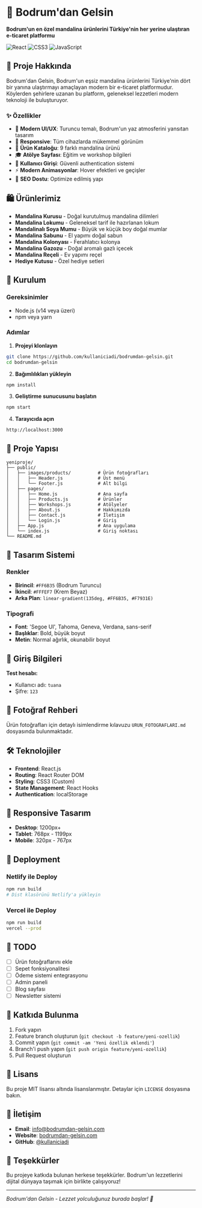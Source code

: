 # 🍊 Bodrum'dan Gelsin

**Bodrum'un en özel mandalina ürünlerini Türkiye'nin her yerine ulaştıran e-ticaret platformu**

![React](https://img.shields.io/badge/React-20232A?style=for-the-badge&logo=react&logoColor=61DAFB)
![CSS3](https://img.shields.io/badge/CSS3-1572B6?style=for-the-badge&logo=css3&logoColor=white)
![JavaScript](https://img.shields.io/badge/JavaScript-323330?style=for-the-badge&logo=javascript&logoColor=F7DF1E)

## 📖 Proje Hakkında

Bodrum'dan Gelsin, Bodrum'un eşsiz mandalina ürünlerini Türkiye'nin dört bir yanına ulaştırmayı amaçlayan modern bir e-ticaret platformudur. Köylerden şehirlere uzanan bu platform, geleneksel lezzetleri modern teknoloji ile buluşturuyor.

### ✨ Özellikler

- 🎨 **Modern UI/UX**: Turuncu temalı, Bodrum'un yaz atmosferini yansıtan tasarım
- 📱 **Responsive**: Tüm cihazlarda mükemmel görünüm
- 🛒 **Ürün Kataloğu**: 9 farklı mandalina ürünü
- 🎓 **Atölye Sayfası**: Eğitim ve workshop bilgileri
- 🔐 **Kullanıcı Girişi**: Güvenli authentication sistemi
- ⚡ **Modern Animasyonlar**: Hover efektleri ve geçişler
- 🎯 **SEO Dostu**: Optimize edilmiş yapı

## 🛍️ Ürünlerimiz

- **Mandalina Kurusu** - Doğal kurutulmuş mandalina dilimleri
- **Mandalina Lokumu** - Geleneksel tarif ile hazırlanan lokum
- **Mandalinalı Soya Mumu** - Büyük ve küçük boy doğal mumlar
- **Mandalina Sabunu** - El yapımı doğal sabun
- **Mandalina Kolonyası** - Ferahlatıcı kolonya
- **Mandalina Gazozu** - Doğal aromalı gazlı içecek
- **Mandalina Reçeli** - Ev yapımı reçel
- **Hediye Kutusu** - Özel hediye setleri

## 🚀 Kurulum

### Gereksinimler
- Node.js (v14 veya üzeri)
- npm veya yarn

### Adımlar

1. **Projeyi klonlayın**
```bash
git clone https://github.com/kullaniciadi/bodrumdan-gelsin.git
cd bodrumdan-gelsin
```

2. **Bağımlılıkları yükleyin**
```bash
npm install
```

3. **Geliştirme sunucusunu başlatın**
```bash
npm start
```

4. **Tarayıcıda açın**
```
http://localhost:3000
```

## 📁 Proje Yapısı

```
yeniproje/
├── public/
│   ├── images/products/          # Ürün fotoğrafları
│   │   ├── Header.js             # Üst menü
│   │   └── Footer.js             # Alt bilgi
│   ├── pages/
│   │   ├── Home.js               # Ana sayfa
│   │   ├── Products.js           # Ürünler
│   │   ├── Workshops.js          # Atölyeler
│   │   ├── About.js              # Hakkımızda
│   │   ├── Contact.js            # İletişim
│   │   └── Login.js              # Giriş
│   ├── App.js                    # Ana uygulama
│   └── index.js                  # Giriş noktası
└── README.md
```

## 🎨 Tasarım Sistemi

### Renkler
- **Birincil**: `#FF6B35` (Bodrum Turuncu)
- **İkincil**: `#FFFEF7` (Krem Beyaz)
- **Arka Plan**: `linear-gradient(135deg, #FF6B35, #F7931E)`

### Tipografi
- **Font**: 'Segoe UI', Tahoma, Geneva, Verdana, sans-serif
- **Başlıklar**: Bold, büyük boyut
- **Metin**: Normal ağırlık, okunabilir boyut

## 🔐 Giriş Bilgileri

**Test hesabı:**
- Kullanıcı adı: `tuana`
- Şifre: `123`

## 📸 Fotoğraf Rehberi

Ürün fotoğrafları için detaylı isimlendirme kılavuzu `URUN_FOTOGRAFLARI.md` dosyasında bulunmaktadır.

## 🛠️ Teknolojiler

- **Frontend**: React.js
- **Routing**: React Router DOM
- **Styling**: CSS3 (Custom)
- **State Management**: React Hooks
- **Authentication**: localStorage

## 📱 Responsive Tasarım

- **Desktop**: 1200px+
- **Tablet**: 768px - 1199px
- **Mobile**: 320px - 767px

## 🚀 Deployment

### Netlify ile Deploy
```bash
npm run build
# Dist klasörünü Netlify'a yükleyin
```

### Vercel ile Deploy
```bash
npm run build
vercel --prod
```

## 📝 TODO

- [ ] Ürün fotoğraflarını ekle
- [ ] Sepet fonksiyonalitesi
- [ ] Ödeme sistemi entegrasyonu
- [ ] Admin paneli
- [ ] Blog sayfası
- [ ] Newsletter sistemi

## 🤝 Katkıda Bulunma

1. Fork yapın
2. Feature branch oluşturun (`git checkout -b feature/yeni-ozellik`)
3. Commit yapın (`git commit -am 'Yeni özellik eklendi'`)
4. Branch'i push yapın (`git push origin feature/yeni-ozellik`)
5. Pull Request oluşturun

## 📄 Lisans

Bu proje MIT lisansı altında lisanslanmıştır. Detaylar için `LICENSE` dosyasına bakın.

## 📧 İletişim

- **Email**: info@bodrumdan-gelsin.com
- **Website**: [bodrumdan-gelsin.com](https://bodrumdan-gelsin.com)
- **GitHub**: [@kullaniciadi](https://github.com/kullaniciadi)

## 🙏 Teşekkürler

Bu projeye katkıda bulunan herkese teşekkürler. Bodrum'un lezzetlerini dijital dünyaya taşımak için birlikte çalışıyoruz!

---
*Bodrum'dan Gelsin - Lezzet yolculuğunuz burada başlar! 🍊*

